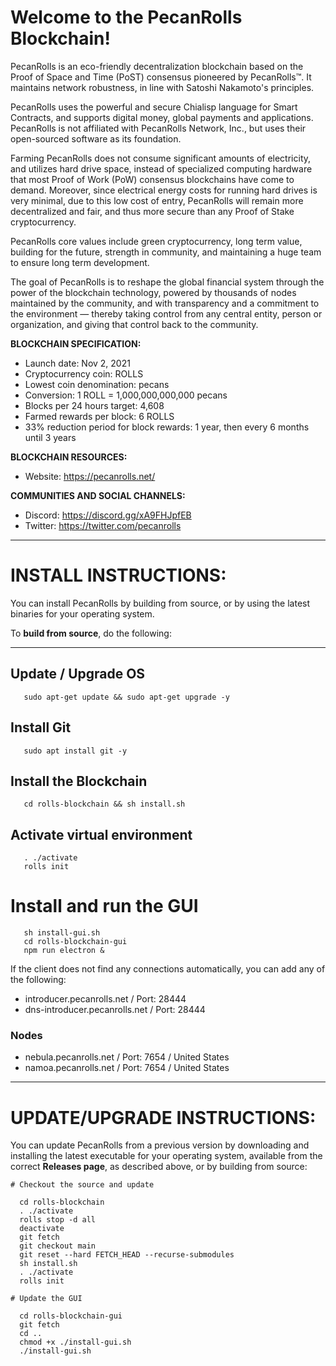 # Welcome to the PecanRolls Blockchain!



PecanRolls is an eco-friendly decentralization blockchain based on the Proof of Space and Time (PoST) consensus pioneered by PecanRolls™. It maintains network robustness, in line with Satoshi Nakamoto's principles.

PecanRolls uses the powerful and secure Chialisp language for Smart Contracts, and supports digital money, global payments and applications. PecanRolls is not affiliated with PecanRolls Network, Inc., but uses their open-sourced software as its foundation.

Farming PecanRolls does not consume significant amounts of electricity, and utilizes hard drive space, instead of specialized computing hardware that most Proof of Work (PoW) consensus blockchains have come to demand. Moreover, since electrical energy costs for running hard drives is very minimal, due to this low cost of entry, PecanRolls will remain more decentralized and fair, and thus more secure than any Proof of Stake cryptocurrency.

PecanRolls core values include green cryptocurrency, long term value, building for the future, strength in community, and maintaining a huge team to ensure long term development.

The goal of PecanRolls is to reshape the global financial system through the power of the blockchain technology, powered by thousands of nodes maintained by the community, and with transparency and a commitment to the environment — thereby taking control from any central entity, person or organization, and giving that control back to the community.

**BLOCKCHAIN SPECIFICATION:**
- Launch date: Nov 2, 2021
- Cryptocurrency coin: ROLLS
- Lowest coin denomination: pecans
- Conversion: 1 ROLL = 1,000,000,000,000 pecans
- Blocks per 24 hours target: 4,608
- Farmed rewards per block: 6 ROLLS
- 33% reduction period for block rewards: 1 year, then every 6 months until 3 years

**BLOCKCHAIN RESOURCES:**
- Website: https://pecanrolls.net/

**COMMUNITIES AND SOCIAL CHANNELS:**
- Discord: https://discord.gg/xA9FHJpfEB
- Twitter: https://twitter.com/pecanrolls

***********************************************
# INSTALL INSTRUCTIONS:

You can install PecanRolls by building from source, or by using the latest binaries for your operating system.

To **build from source**, do the following:

***********************************************
## Update / Upgrade OS

```
   sudo apt-get update && sudo apt-get upgrade -y
```

## Install Git
```
   sudo apt install git -y
```

  
## Install the Blockchain
```
   cd rolls-blockchain && sh install.sh
```
## Activate virtual environment
```
   . ./activate
   rolls init
```
# Install and run the GUI
```
   sh install-gui.sh
   cd rolls-blockchain-gui
   npm run electron &
```

If the client does not find any connections automatically, you can add any of the following:

- introducer.pecanrolls.net / Port: 28444
- dns-introducer.pecanrolls.net / Port: 28444

### Nodes
- nebula.pecanrolls.net / Port: 7654 / United States
- namoa.pecanrolls.net / Port: 7654 / United States

***********************************************
# UPDATE/UPGRADE INSTRUCTIONS:

You can update PecanRolls from a previous version by downloading and installing the latest executable for your operating system, available from the correct **Releases page**, as described above, or by building from source:

```
# Checkout the source and update

  cd rolls-blockchain
  . ./activate
  rolls stop -d all
  deactivate
  git fetch
  git checkout main
  git reset --hard FETCH_HEAD --recurse-submodules
  sh install.sh
  . ./activate
  rolls init

# Update the GUI

  cd rolls-blockchain-gui
  git fetch
  cd ..
  chmod +x ./install-gui.sh
  ./install-gui.sh
```
